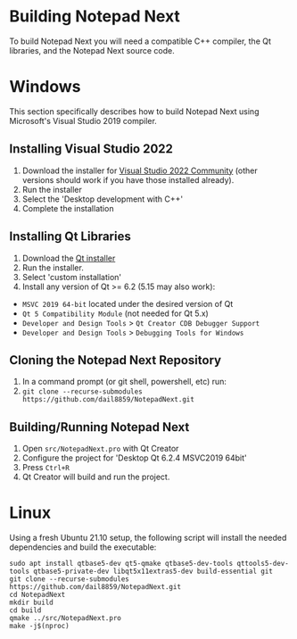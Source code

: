 # Building Notepad Next

To build Notepad Next you will need a compatible C++ compiler, the Qt libraries, and the Notepad Next source code.

# Windows

This section specifically describes how to build Notepad Next using Microsoft's Visual Studio 2019 compiler. 

## Installing Visual Studio 2022

1. Download the installer for [Visual Studio 2022 Community](https://visualstudio.microsoft.com/) (other versions should work if you have those installed already).
1. Run the installer
1. Select the 'Desktop development with C++'
1. Complete the installation

## Installing Qt Libraries

1. Download the [Qt installer](https://www.qt.io/download-qt-installer)
1. Run the installer.
1. Select 'custom installation'
1. Install any version of Qt >= 6.2 (5.15 may also work):
  * `MSVC 2019 64-bit` located under the desired version of Qt
  * `Qt 5 Compatibility Module` (not needed for Qt 5.x)
  * `Developer and Design Tools` > `Qt Creator CDB Debugger Support`
  * `Developer and Design Tools` > `Debugging Tools for Windows`

## Cloning the Notepad Next Repository

1. In a command prompt (or git shell, powershell, etc) run:
1. `git clone --recurse-submodules https://github.com/dail8859/NotepadNext.git`

## Building/Running Notepad Next

1. Open `src/NotepadNext.pro` with Qt Creator
1. Configure the project for 'Desktop Qt 6.2.4 MSVC2019 64bit'
1. Press `Ctrl+R`
1. Qt Creator will build and run the project.

# Linux

Using a fresh Ubuntu 21.10 setup, the following script will install the needed dependencies and build the executable:

```
sudo apt install qtbase5-dev qt5-qmake qtbase5-dev-tools qttools5-dev-tools qtbase5-private-dev libqt5x11extras5-dev build-essential git
git clone --recurse-submodules https://github.com/dail8859/NotepadNext.git
cd NotepadNext
mkdir build
cd build
qmake ../src/NotepadNext.pro
make -j$(nproc)
```
